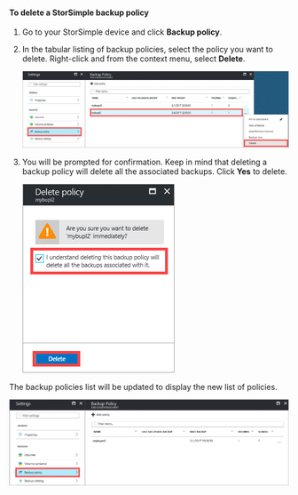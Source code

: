 
<!--author=alkohli last changed: 01/02/17-->

#### To delete a StorSimple backup policy

1. Go to your StorSimple device and click **Backup policy**.

2. In the tabular listing of backup policies, select the policy you want to delete. Right-click and from the context menu, select **Delete**.

    ![Select a backup policy to delete](./media/storsimple-8000-delete-backup-policy/deletebupol1.png)

3. You will be prompted for confirmation. Keep in mind that deleting a backup policy will delete all the associated backups. Click **Yes** to delete.

    ![Confirm delete](./media/storsimple-8000-delete-backup-policy/deletebupol2.png)

The backup policies list will be updated to display the new list of policies.

![Updated backup policy list](./media/storsimple-8000-delete-backup-policy/deletebupol5.png)